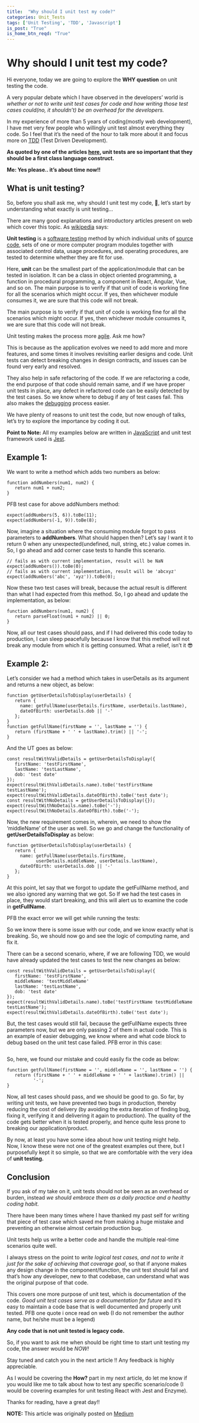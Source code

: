 ```yaml
---
title:  "Why should I unit test my code?"
categories: Unit_Tests
tags: ['Unit Testing', 'TDD', 'Javascript']
is_post: "True"
is_home_btn_reqd: "True"
---
```


# Why should I unit test my code?

Hi everyone, today we are going to explore the **WHY question** on unit testing the code.

A very popular debate which I have observed in the developers’ world is *whether or not to write unit test cases for code and how writing those test cases could(no, it shouldn’t) be an overhead for the developers.*

In my experience of more than 5 years of coding(mostly web development), I have met very few people who willingly unit test almost everything they code. So I feel that it’s the need of the hour to talk more about it and focus more on [TDD](https://en.wikipedia.org/wiki/Test-driven_development) (Test Driven Development).

**As quoted by one of the articles [here](https://smartbear.com/blog/test-and-monitor/a-short-lecture-on-the-value-and-practice-of-unit/), unit tests are so important that they should be a first class language construct.**

**Me: Yes please.. it’s about time now!!**

## What is unit testing?

So, before you shall ask me, why should I unit test my code, 🤔, let’s start by understanding what exactly is unit testing…

There are many good explanations and introductory articles present on web which cover this topic. As [wikipedia](https://en.wikipedia.org/wiki/Unit_testing) says:

**Unit testing** is a [software testing](https://en.wikipedia.org/wiki/Software_testing) method by which individual units of [source code](https://en.wikipedia.org/wiki/Source_code), sets of one or more computer program modules together with associated control data, usage procedures, and operating procedures, are tested to determine whether they are fit for use.

Here, **unit** can be the smallest part of the application/module that can be tested in isolation. It can be a class in object oriented programming, a function in procedural programming, a component in React, Angular, Vue, and so on.
The main purpose is to verify if that unit of code is working fine for all the scenarios which might occur. If yes, then whichever module consumes it, we are sure that this code will not break.

The main purpose is to verify if that unit of code is working fine for all the scenarios which might occur. If yes, then whichever module consumes it, we are sure that this code will not break.

Unit testing makes the process more [agile](https://en.wikipedia.org/wiki/Agile_software_development). Ask me how?

This is because as the application evolves we need to add more and more features, and some times it involves revisiting earlier designs and code. Unit tests can detect breaking changes in design contracts, and issues can be found very early and resolved.

They also help in safe refactoring of the code. If we are refactoring a code, the end purpose of that code should remain same, and if we have proper unit tests in place, any defect in refactored code can be easily detected by the test cases. So we know where to debug if any of test cases fail. This also makes the [debugging](https://en.wikipedia.org/wiki/Debugging) process easier.

We have plenty of reasons to unit test the code, but now enough of talks, let’s try to explore the importance by coding it out.

**Point to Note:** All my examples below are written in [JavaScript](https://developer.mozilla.org/en-US/docs/Web/JavaScript) and unit test framework used is [Jest](https://jestjs.io/).

## Example 1:
We want to write a method which adds two numbers as below:
```
function addNumbers(num1, num2) {
   return num1 + num2;
}
```
PFB test case for above addNumbers method:
```
expect(addNumbers(5, 6)).toBe(11);
expect(addNumbers(-1, 9)).toBe(8);
```

Now, imagine a situation where the consuming module forgot to pass parameters to **addNumbers**. What should happen then? Let’s say I want it to return 0 when any unexpected(undefined, null, string, etc.) value comes in. So, I go ahead and add corner case tests to handle this scenario.

```
// fails as with current implementation, result will be NaN
expect(addNumbers()).toBe(0);
// fails as with current implementation, result will be 'abcxyz' expect(addNumbers('abc', 'xyz')).toBe(0);
```

Now these two test cases will break, because the actual result is different than what I had expected from this method. So, I go ahead and update the implementation, as below:

```
function addNumbers(num1, num2) {
   return parseFloat(num1 + num2) || 0;
}
```

Now, all our test cases should pass, and if I had delivered this code today to production, I can sleep peacefully because I know that this method will not break any module from which it is getting consumed. What a relief, isn’t it 😎

## Example 2:
Let’s consider we had a method which takes in userDetails as its argument and returns a new object, as below:

```
function getUserDetailsToDisplay(userDetails) {
   return {
     name: getFullName(userDetails.firstName, userDetails.lastName),
     dateOfBirth: userDetails.dob || '-'
   };
}
function getFullName(firstName = '', lastName = '') {
   return (firstName + ' ' + lastName).trim() || '-'; 
}
```

And the UT goes as below:

```
const resultWithValidDetails = getUserDetailsToDisplay({
   firstName: 'testFirstName',
   lastName: 'testLastName', 
   dob: 'test date'
});
expect(resultWithValidDetails.name).toBe('testFirstName testLastName');
expect(resultWithValidDetails.dateOfBirth).toBe('test date');
const resultWithNoDetails = getUserDetailsToDisplay({});
expect(resultWithNoDetails.name).toBe('-');
expect(resultWithNoDetails.dateOfBirth).toBe('-');
```

Now, the new requirement comes in, wherein, we need to show the ‘middleName’ of the user as well. So we go and change the functionality of **getUserDetailsToDisplay** as below:

```
function getUserDetailsToDisplay(userDetails) {
   return {
     name: getFullName(userDetails.firstName,     
           userDetails.middleName, userDetails.lastName),
     dateOfBirth: userDetails.dob || '-'
   };
}
```

At this point, let say that we forgot to update the getFullName method, and we also ignored any warning that we got. So If we had the test cases in place, they would start breaking, and this will alert us to examine the code in **getFullName**.

PFB the exact error we will get while running the tests:

So we know there is some issue with our code, and we know exactly what is breaking. So, we should now go and see the logic of computing name, and fix it.

There can be a second scenario, where, if we are following TDD, we would have already updated the test cases to test the new changes as below:

```
const resultWithValidDetails = getUserDetailsToDisplay({
   firstName: 'testFirstName',
   middleName: 'testMiddleName'
   lastName: 'testLastName', 
   dob: 'test date'
});
expect(resultWithValidDetails.name).toBe('testFirstName testMiddleName testLastName');
expect(resultWithValidDetails.dateOfBirth).toBe('test date');
```

But, the test cases would still fail, because the getFullName expects three parameters now, but we are only passing 2 of them in actual code. This is an example of easier debugging, we know where and what code block to debug based on the unit test case failed. PFB error in this case:

<img>

So, here, we found our mistake and could easily fix the code as below:

```
function getFullName(firstName = '', middleName = '', lastName = '') {
   return (firstName + ' ' + middleName + ' ' + lastName).trim() || 
          '-';
}
```

Now, all test cases should pass, and we should be good to go. So far, by writing unit tests, we have prevented two bugs in production, thereby reducing the cost of delivery (by avoiding the extra iteration of finding bug, fixing it, verifying it and delivering it again to production). The quality of the code gets better when it is tested properly, and hence quite less prone to breaking our application/product.

By now, at least you have some idea about how unit testing might help. Now, I know these were not one of the greatest examples out there, but I purposefully kept it so simple, so that we are comfortable with the very idea of **unit testing.**

## Conclusion

If you ask of my take on it, unit tests should not be seen as an overhead or burden, instead *we should embrace them as a daily practice and a healthy coding habit.*

There have been many times where I have thanked my past self for writing that piece of test case which saved me from making a huge mistake and preventing an otherwise almost certain production bug.

Unit tests help us write a better code and handle the multiple real-time scenarios quite well.

I always stress on the point to *write logical test cases, and not to write it just for the sake of achieving that coverage goal*, so that if anyone makes any design change in the component/function, the unit test should fail and that’s how any developer, new to that codebase, can understand what was the original purpose of that code.

This covers one more purpose of unit test, which is documentation of the code. *Good unit test cases serve as a documentation for future* and it’s easy to maintain a code base that is well documented and properly unit tested.
PFB one quote i once read on web (I do not remember the author name, but he/she must be a legend)

**Any code that is not unit tested is legacy code.**

So, if you want to ask me when should be right time to start unit testing my code, the answer would be *NOW!*

Stay tuned and catch you in the next article !! Any feedback is highly appreciable.

As I would be covering the **How?** part in my next article, do let me know if you would like me to talk about how to test any specific scenario/code (I would be covering examples for unit testing React with Jest and Enzyme).

Thanks for reading, have a great day!!




**NOTE:** This article was originally posted on [Medium](https://medium.com/@anuradha15/why-should-i-unit-test-my-code-989c378e8ebc)
